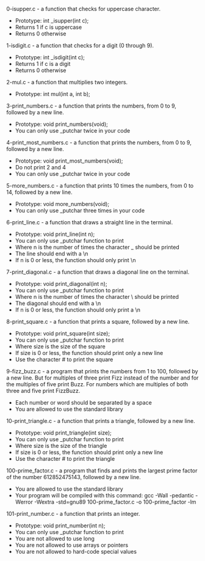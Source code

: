 0-isupper.c - a function that checks for uppercase character.

* Prototype: int _isupper(int c);
* Returns 1 if c is uppercase
* Returns 0 otherwise

1-isdigit.c - a function that checks for a digit (0 through 9).

* Prototype: int _isdigit(int c);
* Returns 1 if c is a digit
* Returns 0 otherwise

2-mul.c - a function that multiplies two integers.

* Prototype: int mul(int a, int b);

3-print_numbers.c -  a function that prints the numbers, from 0 to 9, followed by a new line.

* Prototype: void print_numbers(void);
* You can only use _putchar twice in your code

4-print_most_numbers.c -  a function that prints the numbers, from 0 to 9, followed by a new line.

* Prototype: void print_most_numbers(void);
* Do not print 2 and 4
* You can only use _putchar twice in your code

5-more_numbers.c - a function that prints 10 times the numbers, from 0 to 14, followed by a new line.

* Prototype: void more_numbers(void);
* You can only use _putchar three times in your code

6-print_line.c - a function that draws a straight line in the terminal.

* Prototype: void print_line(int n);
* You can only use _putchar function to print
* Where n is the number of times the character _ should be printed
* The line should end with a \n
* If n is 0 or less, the function should only print \n

7-print_diagonal.c -  a function that draws a diagonal line on the terminal.

* Prototype: void print_diagonal(int n);
* You can only use _putchar function to print
* Where n is the number of times the character \ should be printed
* The diagonal should end with a \n
* If n is 0 or less, the function should only print a \n

8-print_square.c - a function that prints a square, followed by a new line.

* Prototype: void print_square(int size);
* You can only use _putchar function to print
* Where size is the size of the square
* If size is 0 or less, the function should print only a new line
* Use the character # to print the square

9-fizz_buzz.c - a program that prints the numbers from 1 to 100, followed by a new line. But for multiples of three print Fizz instead of the number and for the multiples of five print Buzz. For numbers which are multiples of both three and five print FizzBuzz.

* Each number or word should be separated by a space
* You are allowed to use the standard library

10-print_triangle.c - a function that prints a triangle, followed by a new line.

* Prototype: void print_triangle(int size);
* You can only use _putchar function to print
* Where size is the size of the triangle
* If size is 0 or less, the function should print only a new line
* Use the character # to print the triangle

100-prime_factor.c - a program that finds and prints the largest prime factor of the number 612852475143, followed by a new line.

* You are allowed to use the standard library
* Your program will be compiled with this command: gcc -Wall -pedantic -Werror -Wextra -std=gnu89 100-prime_factor.c -o 100-prime_factor -lm

101-print_number.c - a function that prints an integer.

* Prototype: void print_number(int n);
* You can only use _putchar function to print
* You are not allowed to use long
* You are not allowed to use arrays or pointers
* You are not allowed to hard-code special values